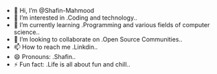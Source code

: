 - 👋 Hi, I’m @Shafin-Mahmood
- 👀 I’m interested in .Coding and technology..
- 🌱 I’m currently learning .Programming and various fields of computer science..
- 💞️ I’m looking to collaborate on .Open Source Communities..
- 📫 How to reach me .Linkdin..
- 😄 Pronouns: .Shafin..
- ⚡ Fun fact: .Life is all about fun and chill..

<!---
Shafin-Mahmood/Shafin-Mahmood is a ✨ special ✨ repository because its `README.md` (this file) appears on your GitHub profile.
You can click the Preview link to take a look at your changes.
--->
